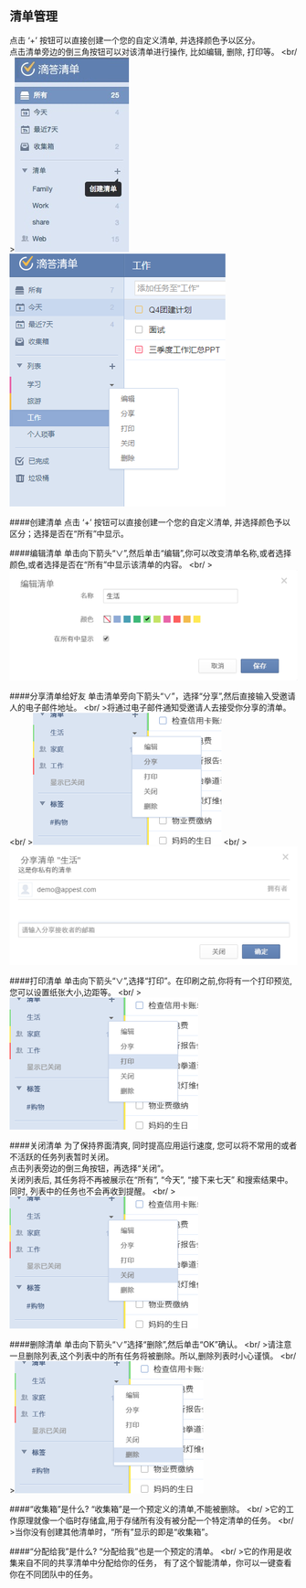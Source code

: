 ## 清单管理
点击 ‘+’ 按钮可以直接创建一个您的自定义清单, 并选择颜色予以区分。<br />点击清单旁边的倒三角按钮可以对该清单进行操作, 比如编辑, 删除, 打印等。
<br/ >![](../images/image011.png)![](../images/image013.png)

####创建清单
点击 ‘+’ 按钮可以直接创建一个您的自定义清单, 并选择颜色予以区分；选择是否在“所有”中显示。

####编辑清单
单击向下箭头“∨”,然后单击“编辑”,你可以改变清单名称,或者选择颜色,或者选择是否在“所有”中显示该清单的内容。
<br/ >![](../images/image2.42.png)

####分享清单给好友
单击清单旁向下箭头“∨”，选择“分享”,然后直接输入受邀请人的电子邮件地址。
<br/ >将通过电子邮件通知受邀请人去接受你分享的清单。
<br/ >![](../images/image2.43.png)
<br/ >![](../images/image2.432.png)

####打印清单
单击向下箭头“∨”,选择“打印”。在印刷之前,你将有一个打印预览,您可以设置纸张大小,边距等。
<br/ >![](../images/image2.44.png)

####关闭清单
为了保持界面清爽, 同时提高应用运行速度, 您可以将不常用的或者不活跃的任务列表暂时关闭。
<br/>点击列表旁边的倒三角按钮，再选择“关闭”。
<br/>关闭列表后, 其任务将不再被展示在“所有”, “今天”, “接下来七天” 和搜索结果中。同时, 列表中的任务也不会再收到提醒。
<br/ >![](../images/image2.45.png)

####删除清单
单击向下箭头“∨”选择“删除”,然后单击“OK”确认。
<br/ >请注意一旦删除列表,这个列表中的所有任务将被删除。所以,删除列表时小心谨慎。
<br/ >![](../images/image2.46.png)

####“收集箱”是什么?
“收集箱”是一个预定义的清单,不能被删除。
<br/ >它的工作原理就像一个临时存储盒,用于存储所有没有被分配一个特定清单的任务。
<br/ >当你没有创建其他清单时，“所有”显示的即是“收集箱”。


####“分配给我”是什么?
“分配给我”也是一个预定的清单。
<br/ >它的作用是收集来自不同的共享清单中分配给你的任务， 有了这个智能清单，你可以一键查看你在不同团队中的任务。
